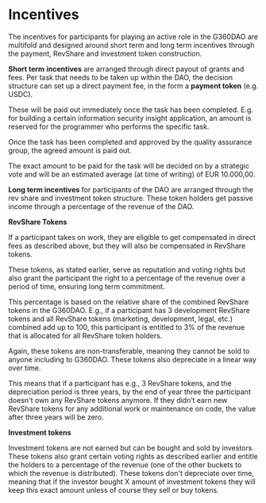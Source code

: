 # Incentives

The incentives for participants for playing an active role in the G360DAO are multifold and designed around short term and long term incentives through the payment, RevShare and investment token construction.

**Short term** **incentives** are arranged through direct payout of grants and fees. Per task that needs to be taken up within the DAO, the decision structure can set up a direct payment fee, in the form a **payment token** (e.g. USDC).&#x20;

These will be paid out immediately once the task has been completed. E.g. for building a certain information security insight application, an amount is reserved for the programmer who performs the specific task.&#x20;

Once the task has been completed and approved by the quality assurance group, the agreed amount is paid out.&#x20;

The exact amount to be paid for the task will be decided on by a strategic vote and will be an estimated average (at time of writing) of EUR 10.000,00.

**Long term incentives** for participants of the DAO are arranged through the rev share and investment token structure. These token holders get passive income through a percentage of the revenue of the DAO.

**RevShare Tokens**

If a participant takes on work, they are eligible to get compensated in direct fees as described above, but they will also be compensated in RevShare tokens.&#x20;

These tokens, as stated earlier, serve as reputation and voting rights but also grant the participant the right to a percentage of the revenue over a period of time, ensuring long term commitment.&#x20;

This percentage is based on the relative share of the combined RevShare tokens in the G360DAO. E.g., if a participant has 3 development RevShare tokens and all RevShare tokens (marketing, development, legal, etc.) combined add up to 100, this participant is entitled to 3% of the revenue that is allocated for all RevShare token holders.

Again, these tokens are non-transferable, meaning they cannot be sold to anyone including to G360DAO. These tokens also depreciate in a linear way over time.&#x20;

This means that if a participant has e.g., 3 RevShare tokens, and the depreciation period is three years, by the end of year three the participant doesn't own any RevShare tokens anymore.  If they didn’t earn new RevShare tokens for any additional work or maintenance on code, the value after three years will be zero.

**Investment tokens**

Investment tokens are not earned but can be bought and sold by investors. These tokens also grant certain voting rights as described earlier and entitle the holders to a percentage of the revenue (one of the other buckets to which the revenue is distributed). These tokens don't depreciate over time, meaning that if the investor bought X amount of investment tokens they will keep this exact amount unless of course they sell or buy tokens.
